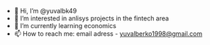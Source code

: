 - 👋 Hi, I’m @yuvalbk49
- 👀 I’m interested in anlisys projects in the fintech area
- 🌱 I’m currently learning economics
- 📫 How to reach me: email adress - yuvalberko1998@gmail.com

<!---
yuvalbk49/yuvalbk49 is a ✨ special ✨ repository because its `README.md` (this file) appears on your GitHub profile.
You can click the Preview link to take a look at your changes.
--->
